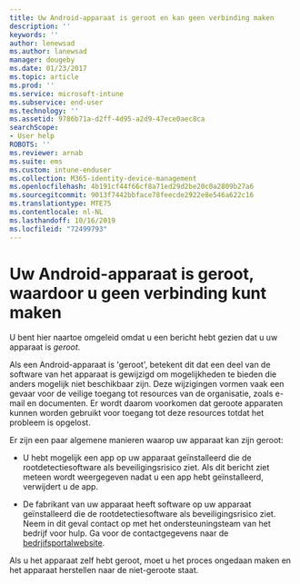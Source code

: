 ```yaml
---
title: Uw Android-apparaat is geroot en kan geen verbinding maken
description: ''
keywords: ''
author: lenewsad
ms.author: lanewsad
manager: dougeby
ms.date: 01/23/2017
ms.topic: article
ms.prod: ''
ms.service: microsoft-intune
ms.subservice: end-user
ms.technology: ''
ms.assetid: 9786b71a-d2ff-4d95-a2d9-47ece0aec8ca
searchScope:
- User help
ROBOTS: ''
ms.reviewer: arnab
ms.suite: ems
ms.custom: intune-enduser
ms.collection: M365-identity-device-management
ms.openlocfilehash: 4b191cf44f66cf8a71ed29d2be20c0a2809b27a6
ms.sourcegitcommit: 9013f7442bbface78feecde2922e8e546a622c16
ms.translationtype: MTE75
ms.contentlocale: nl-NL
ms.lasthandoff: 10/16/2019
ms.locfileid: "72499793"
---
```

# <a name="your-android-device-is-rooted-so-you-cant-connect"></a>Uw Android-apparaat is geroot, waardoor u geen verbinding kunt maken

U bent hier naartoe omgeleid omdat u een bericht hebt gezien dat u uw apparaat is _geroot_.

Als een Android-apparaat is 'geroot', betekent dit dat een deel van de software van het apparaat is gewijzigd om mogelijkheden te bieden die anders mogelijk niet beschikbaar zijn. Deze wijzigingen vormen vaak een gevaar voor de veilige toegang tot resources van de organisatie, zoals e-mail en documenten. Er wordt daarom voorkomen dat geroote apparaten kunnen worden gebruikt voor toegang tot deze resources totdat het probleem is opgelost.  

Er zijn een paar algemene manieren waarop uw apparaat kan zijn geroot:

- U hebt mogelijk een app op uw apparaat geïnstalleerd die de rootdetectiesoftware als beveiligingsrisico ziet. Als dit bericht ziet meteen wordt weergegeven nadat u een app hebt geïnstalleerd, verwijdert u de app.

- De fabrikant van uw apparaat heeft software op uw apparaat geïnstalleerd die de rootdetectiesoftware als beveiligingsrisico ziet. Neem in dit geval contact op met het ondersteuningsteam van het bedrijf voor hulp. Ga voor de contactgegevens naar de [bedrjifsportalwebsite](https://go.microsoft.com/fwlink/?linkid=2010980).

Als u het apparaat zelf hebt geroot, moet u het proces ongedaan maken en het apparaat herstellen naar de niet-geroote staat.

